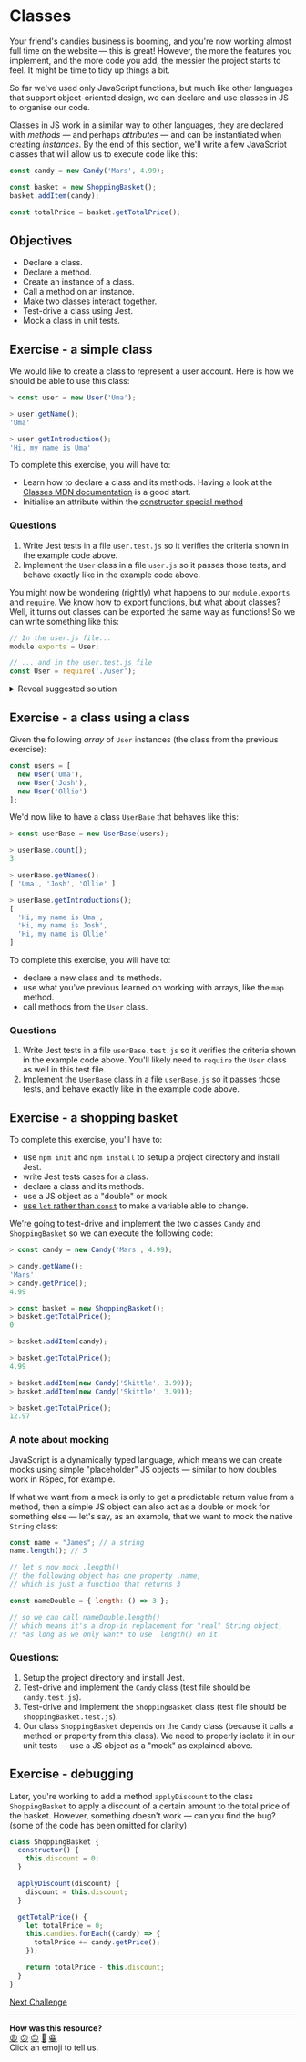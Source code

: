 # Classes

<!-- OMITTED -->

Your friend's candies business is booming, and you're now working almost full time on the website — this is great! However, the more the features you implement, and the more code you add, the messier the project starts to feel. It might be time to tidy up things a bit.

So far we've used only JavaScript functions, but much like other languages that support object-oriented design, we can declare and use classes in JS to organise our code.

Classes in JS work in a similar way to other languages, they are declared with *methods* — and perhaps *attributes* — and can be instantiated when creating *instances*. By the end of this section, we'll write a few JavaScript classes that will allow us to execute code like this: 

```javascript
const candy = new Candy('Mars', 4.99);

const basket = new ShoppingBasket();
basket.addItem(candy);

const totalPrice = basket.getTotalPrice();
```

## Objectives

 * Declare a class.
 * Declare a method.
 * Create an instance of a class.
 * Call a method on an instance.
 * Make two classes interact together.
 * Test-drive a class using Jest.
 * Mock a class in unit tests.

## Exercise - a simple class

We would like to create a class to represent a user account. Here is how we should be able to use this class:

```javascript
> const user = new User('Uma');

> user.getName(); 
'Uma'

> user.getIntroduction();
'Hi, my name is Uma'
```

To complete this exercise, you will have to:
 * Learn how to declare a class and its methods. Having a look at the [Classes MDN documentation](https://developer.mozilla.org/en-US/docs/Web/JavaScript/Reference/Classes#class_declarations) is a good start.
 * Initialise an attribute within the [constructor special method](https://developer.mozilla.org/en-US/docs/Web/JavaScript/Reference/Classes/constructor)

### Questions

1. Write Jest tests in a file `user.test.js` so it verifies the criteria shown in the example code above.
2. Implement the `User` class in a file `user.js` so it passes those tests, and behave exactly like in the example code above.

You might now be wondering (rightly) what happens to our `module.exports` and `require`. We know how to export functions, but what about classes?  Well, it turns out classes can be exported the same way as functions! So we can write something like this:

```javascript
// In the user.js file...
module.exports = User;
```

```javascript
// ... and in the user.test.js file
const User = require('./user');
```

<details>
<summary>Reveal suggested solution</summary>

1. Contents of `user.js`:
```javascript
class User {
  constructor(name) {
    this.name = name;
  }

  getName() {
    return this.name;
  }

  getIntroduction() {
    return `Hi, my name is ${this.name}`;
  }
}

module.exports = User;
```

2. Contents of `user.test.js`:
```javascript
const User = require('./user');

describe('User class', () => {
  it('gets name', () => {
    const user = new User('Uma');
    expect(user.getName()).toBe('Uma');
  });

  it('gets introduction', () => {
    const user = new User('Uma');
    expect(user.getIntroduction()).toBe('Hi, my name is Uma');
  });
});
```
</details>

## Exercise - a class using a class

Given the following *array* of `User` instances (the class from the previous exercise):

```javascript
const users = [
  new User('Uma'),
  new User('Josh'),
  new User('Ollie')
];
```

We'd now like to have a class `UserBase` that behaves like this:

```javascript
> const userBase = new UserBase(users);

> userBase.count();
3

> userBase.getNames();
[ 'Uma', 'Josh', 'Ollie' ]

> userBase.getIntroductions();
[
  'Hi, my name is Uma',
  'Hi, my name is Josh',
  'Hi, my name is Ollie'
]
```

To complete this exercise, you will have to:
 * declare a new class and its methods.
 * use what you've previous learned on working with arrays, like the `map` method.
 * call methods from the `User` class.

### Questions

1. Write Jest tests in a file `userBase.test.js` so it verifies the criteria shown in the example code above. You'll likely need to `require` the `User` class as well in this test file.
2. Implement the `UserBase` class in a file `userBase.js` so it passes those tests, and behave exactly like in the example code above.


## Exercise - a shopping basket

To complete this exercise, you'll have to:
  * use `npm init` and `npm install` to setup a project directory and install Jest.
  * write Jest tests cases for a class.
  * declare a class and its methods.
  * use a JS object as a "double" or mock.
  * [use `let` rather than `const`](https://developer.mozilla.org/en-US/docs/Web/JavaScript/Reference/Statements/let) to make a variable able to change.

We're going to test-drive and implement the two classes `Candy` and `ShoppingBasket` so we can execute the following code:

```javascript
> const candy = new Candy('Mars', 4.99);

> candy.getName();
'Mars'
> candy.getPrice();
4.99

> const basket = new ShoppingBasket();
> basket.getTotalPrice();
0

> basket.addItem(candy);

> basket.getTotalPrice();
4.99

> basket.addItem(new Candy('Skittle', 3.99));
> basket.addItem(new Candy('Skittle', 3.99));

> basket.getTotalPrice();
12.97
```

### A note about mocking

JavaScript is a dynamically typed language, which means we can create mocks using simple "placeholder" JS objects — similar to how doubles work in RSpec, for example.

If what we want from a mock is only to get a predictable return value from a method, then a simple JS  object can also act as a double or mock for something else — let's say, as an example, that we want to mock the native `String` class:

```js
const name = "James"; // a string
name.length(); // 5

// let's now mock .length()
// the following object has one property .name,
// which is just a function that returns 3

const nameDouble = { length: () => 3 };

// so we can call nameDouble.length()
// which means it's a drop-in replacement for "real" String object,
// *as long as we only want* to use .length() on it.
```

### Questions:

1. Setup the project directory and install Jest.
2. Test-drive and implement the `Candy` class (test file should be `candy.test.js`).
3. Test-drive and implement the `ShoppingBasket` class (test file should be `shoppingBasket.test.js`).
4. Our class `ShoppingBasket` depends on the `Candy` class (because it calls a method or property from this class). We need to properly isolate it in our unit tests — use a JS object as a "mock" as explained above.

## Exercise - debugging

Later, you're working to add a method `applyDiscount` to the class `ShoppingBasket` to apply a discount of a certain amount to the total price of the basket. However, something doesn't work — can you find the bug? (some of the code has been omitted for clarity)

```javascript
class ShoppingBasket {
  constructor() {
    this.discount = 0;
  }

  applyDiscount(discount) {
    discount = this.discount;
  }

  getTotalPrice() {
    let totalPrice = 0;
    this.candies.forEach((candy) => {
      totalPrice += candy.getPrice();
    });

    return totalPrice - this.discount;
  }
}
```


[Next Challenge](07_thermostat.md)

<!-- BEGIN GENERATED SECTION DO NOT EDIT -->

---

**How was this resource?**  
[😫](https://airtable.com/shrUJ3t7KLMqVRFKR?prefill_Repository=makersacademy/javascript-fundamentals&prefill_File=contents/06_classes.md&prefill_Sentiment=😫) [😕](https://airtable.com/shrUJ3t7KLMqVRFKR?prefill_Repository=makersacademy/javascript-fundamentals&prefill_File=contents/06_classes.md&prefill_Sentiment=😕) [😐](https://airtable.com/shrUJ3t7KLMqVRFKR?prefill_Repository=makersacademy/javascript-fundamentals&prefill_File=contents/06_classes.md&prefill_Sentiment=😐) [🙂](https://airtable.com/shrUJ3t7KLMqVRFKR?prefill_Repository=makersacademy/javascript-fundamentals&prefill_File=contents/06_classes.md&prefill_Sentiment=🙂) [😀](https://airtable.com/shrUJ3t7KLMqVRFKR?prefill_Repository=makersacademy/javascript-fundamentals&prefill_File=contents/06_classes.md&prefill_Sentiment=😀)  
Click an emoji to tell us.

<!-- END GENERATED SECTION DO NOT EDIT -->
